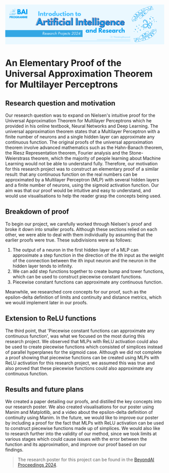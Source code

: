 ![BeyondAI Banner for Research Projects](../BeyondAI_Banner_Research_Projects_2024.png)

# An Elementary Proof of the Universal Approximation Theorem for Multilayer Perceptrons

## Research question and motivation
Our research question was to expand on Nielsen's intuitive proof for the Universal Approximation Theorem for Multilayer Perceptrons which he provided in his online textbook, Neural Networks and Deep Learning. The universal approximation theorem states that a Multilayer Perceptron with a finite number of neurons and a single hidden layer can approximate any continuous function. The original proofs of the universal approximation theorem involve advanced mathematics such as the Hahn-Banach theorem, the Riesz Representation theorem, Fourier analysis and the Stone-Weierstrass theorem, which the majority of people learning about Machine Learning would not be able to understand fully. Therefore, our motivation for this research project was to construct an elementary proof of a similar result: that any continuous function on the real numbers can be approximated by a Multilayer Perceptron (MLP) with several hidden layers and a finite number of neurons, using the sigmoid activation function. Our aim was that our proof would be intuitive and easy to understand, and would use visualisations to help the reader grasp the concepts being used.

## Breakdown of proof
To begin our project, we carefully worked through Nielsen's proof and broke it down into smaller proofs. Although these sections relied on each other, we were able to deal with them individually by assuming that the earlier proofs were true. These subdivisions were as follows:

1. The output of a neuron in the first hidden layer of a MLP can approximate a step function in the direction of the ith input as the weight of the connection between the ith input neuron and the neuron in the hidden layer tends to infinity.
2. We can add step functions together to create bump and tower functions, which can be used to construct piecewise constant functions.
3. Piecewise constant functions can approximate any continuous function.

Meanwhile, we researched core concepts for our proof, such as the epsilon-delta definition of limits and continuity and distance metrics, which we would implement later in our proofs. 

## Extension to ReLU functions

The third point, that 'Piecewise constant functions can approximate any continuous function', was what we focused on the most during this research project. We observed that MLPs with ReLU activation could also be used to create piecewise functions which consisted of simplices instead of parallel hyperplanes for the sigmoid case. Although we did not complete a proof showing that piecewise functions can be created using MLPs with ReLU activation for this research project, we assumed this was true and also proved that these piecewise functions could also approximate any continuous function. 

## Results and future plans

We created a paper detailing our proofs, and distilled the key concepts into our research poster. We also created visualisations for our poster using Manim and Matplotlib, and a video about the epsilon-delta definition of continuity using Manim. In the future, we would like to improve our poster by including a proof for the fact that MLPs with ReLU activation can be used to construct piecewise functions made up of simplices. We would also like to research further into the validity of our method, since we took limits at various stages which could cause issues with the error between the function and its approximation, and improve our proof based on our findings.

> The research poster for this project can be found in the [BeyondAI Proceedings 2024](https://thinkingbeyond.education/beyondai_proceedings_2024/).
